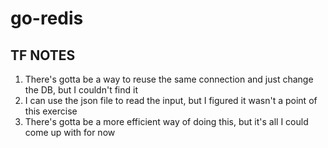 # go-redis

## TF NOTES

1. There's gotta be a way to reuse the same connection and just change the DB, but I couldn't find it
2. I can use the json file to read the input, but I figured it wasn't a point of this exercise
3. There's gotta be a more efficient way of doing this, but it's all I could come up with for now
